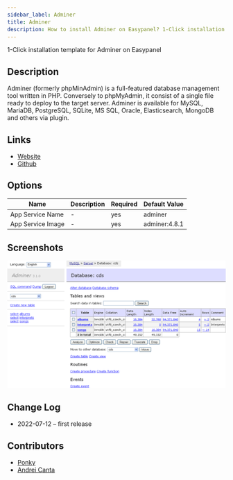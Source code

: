 ```yaml
---
sidebar_label: Adminer
title: Adminer
description: How to install Adminer on Easypanel? 1-Click installation template for Adminer on Easypanel
---
```


<!-- generated -->

1-Click installation template for Adminer on Easypanel

## Description

Adminer (formerly phpMinAdmin) is a full-featured database management tool written in PHP. Conversely to phpMyAdmin, it consist of a single file ready to deploy to the target server. Adminer is available for MySQL, MariaDB, PostgreSQL, SQLite, MS SQL, Oracle, Elasticsearch, MongoDB and others via plugin.

## Links

- [Website](https://www.adminer.org/)
- [Github](https://github.com/vrana/adminer/)

## Options

Name | Description | Required | Default Value
-|-|-|-
App Service Name | - | yes | adminer
App Service Image | - | yes | adminer:4.8.1

## Screenshots

![Adminer Screenshot](./assets/screenshot.png)

## Change Log

- 2022-07-12 – first release

## Contributors

- [Ponky](https://github.com/Ponkhy)
- [Andrei Canta](https://github.com/deiucanta)
